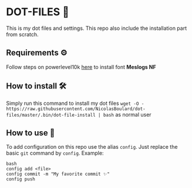 # DOT-FILES 🍩
This is my dot files and settings. This repo also include the installation part from scratch.

## Requirements ⚙️
Follow steps on powerlevel10k [here](https://github.com/romkatv/powerlevel10k/blob/master/font.md#manual-font-installation) to install font **Meslogs NF**

## How to install 🛠️
Simply run this command to install my dot files `wget -O - https://raw.githubusercontent.com/NicolasBoulard/dot-files/master/.bin/dot-file-install | bash` as normal user

## How to use 🤷
To add configuration on this repo use the alias `config`.
Just replace the basic `git` command by `config`. Example:
```
bash
config add <file>
config commit -m "My favorite commit ✨"
config push
```
